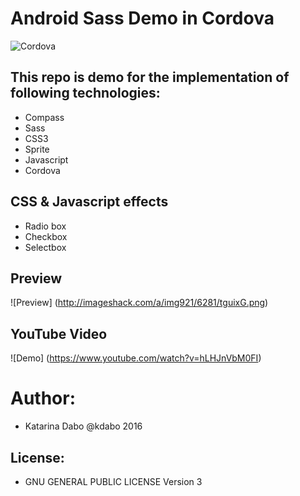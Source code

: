 Android Sass Demo in Cordova
============================

![Cordova](https://assets.toptal.io/uploads/blog/category/logo/385/cordova.png) 

This repo is demo for the implementation of following technologies:
-----------------------------------------------------------------------

* Compass
* Sass
* CSS3
* Sprite
* Javascript
* Cordova

CSS & Javascript effects
-------------------------

* Radio box 
* Checkbox
* Selectbox

Preview
--------
![Preview] (http://imageshack.com/a/img921/6281/tguixG.png)

YouTube Video
-------------

![Demo] (https://www.youtube.com/watch?v=hLHJnVbM0FI)

Author:
========
* Katarina Dabo @kdabo 2016

License: 
--------
* GNU GENERAL PUBLIC LICENSE Version 3